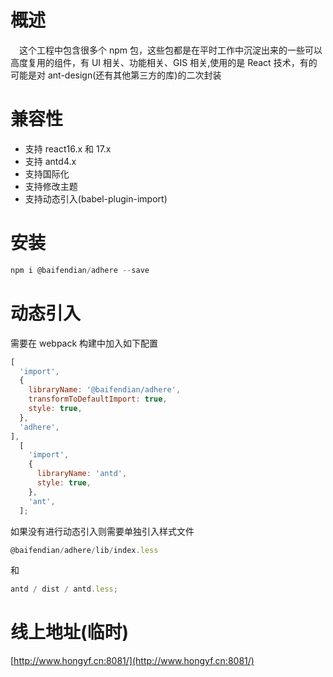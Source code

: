 # 概述

&ensp;&ensp;这个工程中包含很多个 npm 包，这些包都是在平时工作中沉淀出来的一些可以高度复用的组件，有 UI 相关、功能相关、GIS 相关,使用的是 React 技术，有的可能是对 ant-design(还有其他第三方的库)的二次封装

# 兼容性

- 支持 react16.x 和 17.x
- 支持 antd4.x
- 支持国际化
- 支持修改主题
- 支持动态引入(babel-plugin-import)

# 安装

```javascript
npm i @baifendian/adhere --save
```

# 动态引入

需要在 webpack 构建中加入如下配置

```javascript
[
  'import',
  {
    libraryName: '@baifendian/adhere',
    transformToDefaultImport: true,
    style: true,
  },
  'adhere',
],
  [
    'import',
    {
      libraryName: 'antd',
      style: true,
    },
    'ant',
  ];
```

如果没有进行动态引入则需要单独引入样式文件

```javascript
@baifendian/adhere/lib/index.less
```

和

```javascript
antd / dist / antd.less;
```

# 线上地址(临时)

[http://www.hongyf.cn:8081/](http://www.hongyf.cn:8081/)

